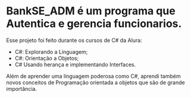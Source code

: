 # BankSE_ADM é um programa que Autentica e gerencia funcionarios. 
Esse projeto foi feito durante os cursos de C# da Alura:
 - C#: Explorando a Linguagem;
 - C#: Orientação a Objetos;
 - C# Usando herança e implementando Interfaces.
 
Além de aprender uma linguagem poderosa como C#, aprendi também novos conceitos de Programação orientada a objetos que são de grande importância.
